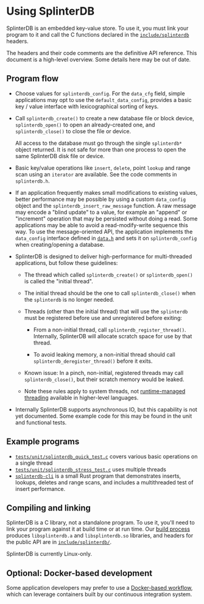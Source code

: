 # Using SplinterDB

SplinterDB is an embedded key-value store.  To use it, you must link your
program to it and call the C functions declared in the
[`include/splinterdb`](../include/splinterdb) headers.

The headers and their code comments are the definitive API reference.
This document is a high-level overview.  Some details here may be out of date.


## Program flow

- Choose values for `splinterdb_config`.  For the `data_cfg` field, simple
  applications may opt to use the `default_data_config`, provides a basic
  key / value interface with lexicographical sorting of keys.

- Call `splinterdb_create()` to create a new database file or block device,
  `splinterdb_open()` to open an already-created one, and
  `splinterdb_close()` to close the file or device.

   All access to the database must go through the single `splinterdb*` object
   returned.  It is not safe for more than one process to open the same
   SplinterDB disk file or device.

- Basic key/value operations like `insert`, `delete`, point `lookup` and
  range scan using an `iterator` are available.  See the code comments
  in `splinterdb.h`.

- If an application frequently makes small modifications to existing values,
  better performance may be possible by using a custom `data_config` object
  and the `splinterdb_insert_raw_message` function.
  A raw message may encode a "blind update" to a value, for example an
  "append" or "increment" operation that may be persisted without doing a read.
  Some applications may be able to avoid a read-modify-write sequence this way.
  To use the message-oriented API, the application implements the `data_config`
  interface defined in [`data.h`](../include/splinterdb/data.h) and sets it on
  `splinterdb_config` when creating/opening a database.

- SplinterDB is designed to deliver high-performance for multi-threaded
  applications, but follow these guidelines:

  - The thread which called `splinterdb_create()` or `splinterdb_open()`
    is called the "initial thread".

  - The initial thread should be the one to call `splinterdb_close()` when
    the `splinterdb` is no longer needed.

  - Threads (other than the initial thread) that will use the `splinterdb`
    must be registered before use and unregistered before exiting:

    - From a non-initial thread, call `splinterdb_register_thread()`.
      Internally, SplinterDB will allocate scratch space for use by that thread.

    - To avoid leaking memory, a non-initial thread should call
      `splinterdb_deregister_thread()` before it exits.

  - Known issue: In a pinch, non-initial, registered threads may call
    `splinterdb_close()`, but their scratch memory would be leaked.

  - Note these rules apply to system threads, not [runtime-managed threading](https://en.wikipedia.org/wiki/Green_threads)
    available in higher-level languages.

- Internally SplinterDB supports asynchronous IO, but this capability is not
  yet documented.  Some example code for this may be found in the unit and functional tests.


## Example programs
- [`tests/unit/splinterdb_quick_test.c`](../tests/unit/splinterdb_quick_test.c) covers various basic operations on a single thread
- [`tests/unit/splinterdb_stress_test.c`](../tests/unit/splinterdb_stress_test.c) uses multiple threads
- [`splinterdb-cli`](../rust/splinterdb-cli) is a small Rust program that demonstrates inserts, lookups, deletes and
range scans, and includes a multithreaded test of insert performance.


## Compiling and linking
SplinterDB is a C library, not a standalone program.  To use it, you'll need to link your program against it at build time or at run time.  Our [build process](build.md) produces `libsplinterdb.a` and `libsplinterdb.so` libraries, and headers for the public API are in [`include/splinterdb/`](../include/splinterdb).

SplinterDB is currently Linux-only.

## Optional: Docker-based development
Some application developers may prefer to use a [Docker-based workflow](docker.md), which can leverage containers built by our continuous integration system.
